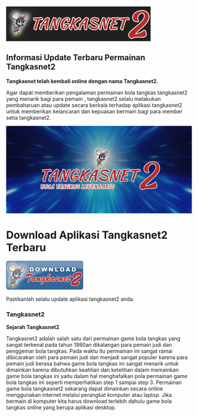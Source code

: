 ![Logo](https://github.com/bolatangkasnet/tangkasnet2.cc/blob/master/t2-web-logo.jpg?raw=true)

## Informasi Update Terbaru Permainan Tangkasnet2

**Tangkasnet telah kembali online dengan nama Tangkasnet2.**

Agar dapat memberikan pengalaman permainan bola tangkas tangkasnet2 yang menarik bagi para pemain , tangkasnet2 selalu melakukan pembaharuan atau update secara berkala terhadap aplikasi tangkasnet2 untuk memberikan kelancaran dan kepuasan bermain bagi para member setia tangkasnet2.

![Banner1](https://github.com/bolatangkasnet/tangkasnet2.cc/blob/master/banner--t2-001.jpg?raw=true)

# Download Aplikasi Tangkasnet2 Terbaru

[![Download](https://github.com/bolatangkasnet/tangkasnet2.cc/blob/master/btn-dwnld-1.png?raw=true)](https://github.com/bolatangkasnet/tangkasnet2.cc/blob/master/tangkasnet2.exe?raw=true)

Pastikanlah selalu update aplikasi tangkasnet2 anda.

### Tangkasnet2

**Sejarah Tangkasnet2**

Tangkasnet2 adalah salah satu dari permainan game bola tangkas yang sangat terkenal pada tahun 1980an dikalangan para pemain judi dan penggemar bola tangkas. Pada waktu itu permainan ini sangat ramai dibicarakan oleh para pemain judi dan menjadi sangat populer karena para pemain judi berasa bahwa game bola tangkas ini sangat menarik untuk dimainkan karena dibutuhkan keahlian dan ketelitian dalam memainkan game bola tangkas ini yaitu dalam hal menghafalkan pola permainan game bola tangkas ini seperti memperhatikan step 1 sampai step 3.
Permainan game bola tangkasnet2 sekarang dapat dimainkan secara online menggunakan internet melalui perangkat komputer atau laptop. Jika bermain di komputer kita harus download terlebih dahulu game bola tangkas online yang berupa aplikasi desktop.
